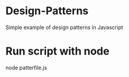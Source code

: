 # Design-Patterns
Simple example of design patterns in Javascript
# Run script with node
node patterfile.js